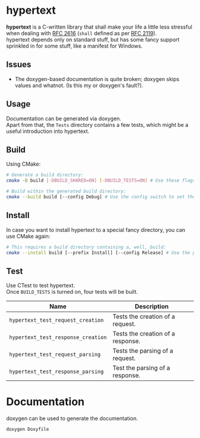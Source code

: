 # hypertext
**hypertext** is a C-written library that shall make your life a little less stressful when dealing with [RFC 2616](https://tools.ietf.org/html/rfc2616) (`shall` defined as per [RFC 2119](https://tools.ietf.org/html/rfc2119)).  
hypertext depends only on standard stuff, but has some fancy support sprinkled in for some stuff, like a manifest for Windows.

## Issues
- The doxygen-based documentation is quite broken; doxygen skips values and whatnot. (Is this my or doxygen's fault?).

## Usage
Documentation can be generated via doxygen.  
Apart from that, the `Tests` directory contains a few tests, which might be a useful introduction into hypertext.

## Build
Using CMake:
```sh 
# Generate a build directory:
cmake -B build [-DBUILD_SHARED=ON] [-DBUILD_TESTS=ON] # Use these flags to turn on building hypertext as a shared library and/or tests.

# Build within the generated build directory:
cmake --build build [--config Debug] # Use the config switch to set the configuration for generators allowing multiple configurations, like Visual Studio.
```

## Install
In case you want to install hypertext to a special fancy directory, you can use CMake again:
```sh
# This requires a build directory containing a, well, build:
cmake --install build [--prefix Install] [--config Release] # Use the prefix switch to set a directory to install the contents within, and the config switch as shown above.
```

## Test
Use CTest to test hypertext.  
Once `BUILD_TESTS` is turned on, four tests will be built.

| Name | Description
|---|---|
| `hypertext_test_request_creation` | Tests the creation of a request. |
| `hypertext_test_response_creation` | Tests the creation of a response. | 
| `hypertext_test_request_parsing` | Tests the parsing of a request. |
| `hypertext_test_response_parsing` | Test the parsing of a response. |

# Documentation
doxygen can be used to generate the documentation.
```sh
doxygen Doxyfile
```
